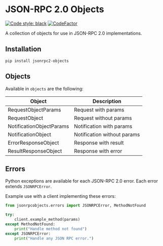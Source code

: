 # JSON-RPC 2.0 Objects

[![Code style: black](https://img.shields.io/badge/code%20style-black-000000.svg)](https://github.com/psf/black)
[![CodeFactor](https://www.codefactor.io/repository/github/matthew-burkard/jsonrpc2-objects/badge)](https://www.codefactor.io/repository/github/matthew-burkard/jsonrpc2-objects)

A collection of objects for use in JSON-RPC 2.0 implementations.

## Installation

```shell
pip install jsonrpc2-objects
```

## Objects

Available in `objects` are the following:

| Object                   | Description                 |
|--------------------------|-----------------------------|
| RequestObjectParams      | Request with params         |
| RequestObject            | Request without params      |
| NotificationObjectParams | Notification with params    |
| NotificationObject       | Notification without params |
| ErrorResponseObject      | Response with result        |
| ResultResponseObject     | Response with error         |

## Errors

Python exceptions are available for each JSON-RPC 2.0 error. Each error
extends `JSONRPCError`.

Example use with a client implementing these errors:

```python
from jsonrpcobjects.errors import JSONRPCError, MethodNotFound

try:
    client.example_method(params)
except MethodNotFound:
    print("Handle method not found")
except JSONRPCError:
    print("Handle any JSON RPC error.")
```
